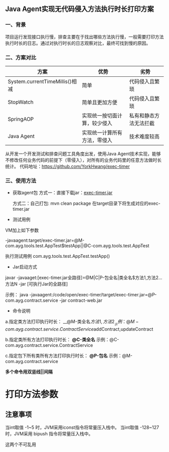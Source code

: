 ## Java Agent实现无代码侵入方法执行时长打印方案

### 一、背景

项目运行发现接口执行慢，排查主要在于找出哪些方法执行慢，一般需要打印方法执行时长的日志。通过对执行时长的日志观察对比，最终可找到慢的原因。

### 二、方案对比
|方案|优势|劣势|
|---|---|---|
|System.currentTimeMillis()相减|简单 |代码侵入且繁琐 |
|StopWatch|简单且更加方便|代码侵入且繁琐|
|SpringAOP|实现统一按切面计算，较少侵入|私有和静态方法无法拦截|
|Java Agent|实现统一计算所有方法，零侵入|技术难度较高|

从开发一个开发测试和排查问题工具角度出发，使用Java Agent技术实现，能够不修改任何业务代码的前提下（零侵入），对所有的业务代码里的任意方法做时长统计。
代码地址：https://github.com/YorkHwang/exec-timer

### 三、使用方法

- 获取agent包
      方式一：直接下载jar：[exec-timer.jar](https://github.com/YorkHwang/exec-timer/blob/master/jar/exec-timer.jar)
	
	方式二：自己打包: mvn clean package
	在target目录下将生成对应的exec-timer.jar
- 测试用例

VM加上如下参数

-javaagent:target/exec-timer.jar=@M-com.ayg.tools.test.AppTest$testApp||@C-com.ayg.tools.test.AppTest

执行测试用例 com.ayg.tools.test.AppTest.testApp()

- Jar启动方式

javar -javaaget:[exec-timer.jar全路径]=@M|C|P-包全名|类全名$方法1,方法2...方法N -jar [可执行Jar的全路径]

示例：
java -javaagent:/code/open/exec-timer/target/exec-timer.jar=@P-com.ayg.contract.service -jar contract-web.jar

- 命令说明

a.指定类方法打印执行时长： __@M-类全名$方法1,方法2__ 
示例：@M-com.ayg.contract.service.ContractService$addContract,updateContract

b.指定类所有方法打印执行时长： __@C-类全名__ 
示例：@C-com.ayg.contract.service.ContractService

c.指定包下所有类所有方法打印执行时长： __@P-包名__ 
示例：@M-com.ayg.contract.service

 __多个命令用双竖线||间隔__ 
 
 
 
 
 # 打印方法参数
 
 ## 注意事项
 当int取值 -1~5 时，JVM采用iconst指令将常量压入栈中。
 当int取值 -128~127 时，JVM采用 bipush 指令将常量压入栈中。
 
这两个不可乱用
 




